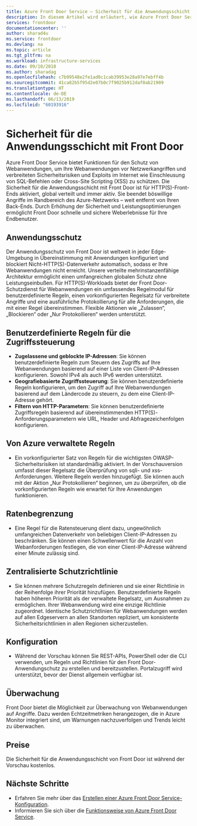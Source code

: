 ```yaml
---
title: Azure Front Door Service – Sicherheit für die Anwendungsschicht | Microsoft-Dokumentation
description: In diesem Artikel wird erläutert, wie Azure Front Door Service das Schützen und Sichern Ihrer Anwendungs-Back-Ends ermöglicht.
services: frontdoor
documentationcenter: ''
author: sharad4u
ms.service: frontdoor
ms.devlang: na
ms.topic: article
ms.tgt_pltfrm: na
ms.workload: infrastructure-services
ms.date: 09/10/2018
ms.author: sharadag
ms.openlocfilehash: c7b99548e2fe1ad0c1cab39953e28a97e7ebff4b
ms.sourcegitcommit: 41ca82b5f95d2e07b0c7f9025b912daf0ab21909
ms.translationtype: HT
ms.contentlocale: de-DE
ms.lasthandoff: 06/13/2019
ms.locfileid: "60193916"
---
```

# <a name="application-layer-security-with-front-door"></a>Sicherheit für die Anwendungsschicht mit Front Door
Azure Front Door Service bietet Funktionen für den Schutz von Webanwendungen, um Ihre Webanwendungen vor Netzwerkangriffen und verbreiteten Sicherheitsrisiken und Exploits im Internet wie Einschleusung von SQL-Befehlen oder Cross-Site Scripting (XSS) zu schützen. Die Sicherheit für die Anwendungsschicht mit Front Door ist für HTTP(S)-Front-Ends aktiviert, global verteilt und immer aktiv. Sie beendet böswillige Angriffe im Randbereich des Azure-Netzwerks – weit entfernt von Ihren Back-Ends. Durch Erhöhung der Sicherheit und Leistungsoptimierungen ermöglicht Front Door schnelle und sichere Weberlebnisse für Ihre Endbenutzer.

## <a name="application-protection"></a>Anwendungsschutz
Der Anwendungsschutz von Front Door ist weltweit in jeder Edge-Umgebung in Übereinstimmung mit Anwendungen konfiguriert und blockiert Nicht-HTTP(S)-Datenverkehr automatisch, sodass er Ihre Webanwendungen nicht erreicht. Unsere verteilte mehrinstanzenfähige Architektur ermöglicht einen umfangreichen globalen Schutz ohne Leistungseinbußen. Für HTTP(S)-Workloads bietet der Front Door-Schutzdienst für Webanwendungen ein umfassendes Regelmodul für benutzerdefinierte Regeln, einen vorkonfigurierten Regelsatz für verbreitete Angriffe und eine ausführliche Protokollierung für alle Anforderungen, die mit einer Regel übereinstimmen. Flexible Aktionen wie „Zulassen“, „Blockieren“ oder „Nur Protokollieren“ werden unterstützt.

## <a name="custom-access-control-rules"></a>Benutzerdefinierte Regeln für die Zugriffssteuerung
- **Zugelassene und geblockte IP-Adressen**: Sie können benutzerdefinierte Regeln zum Steuern des Zugriffs auf Ihre Webanwendungen basierend auf einer Liste von Client-IP-Adressen konfigurieren. Sowohl IPv4 als auch IPv6 werden unterstützt.
- **Geografiebasierte Zugriffssteuerung**: Sie können benutzerdefinierte Regeln konfigurieren, um den Zugriff auf Ihre Webanwendungen basierend auf dem Ländercode zu steuern, zu dem eine Client-IP-Adresse gehört.
- **Filtern von HTTP-Parametern**: Sie können benutzerdefinierte Zugriffsregeln basierend auf übereinstimmenden HTTP(S)-Anforderungsparametern wie URL, Header und Abfragezeichenfolgen konfigurieren.

## <a name="azure-managed-rules"></a>Von Azure verwaltete Regeln
- Ein vorkonfigurierter Satz von Regeln für die wichtigsten OWASP-Sicherheitsrisiken ist standardmäßig aktiviert. In der Vorschauversion umfasst dieser Regelsatz die Überprüfung von sqli- und xss-Anforderungen. Weitere Regeln werden hinzugefügt. Sie können auch mit der Aktion „Nur Protokollieren“ beginnen, um zu überprüfen, ob die vorkonfigurierten Regeln wie erwartet für Ihre Anwendungen funktionieren. 

## <a name="rate-limiting"></a>Ratenbegrenzung
- Eine Regel für die Ratensteuerung dient dazu, ungewöhnlich umfangreichen Datenverkehr von beliebigen Client-IP-Adressen zu beschränken.  Sie können einen Schwellenwert für die Anzahl von Webanforderungen festlegen, die von einer Client-IP-Adresse während einer Minute zulässig sind.

## <a name="centralized-protection-policy"></a>Zentralisierte Schutzrichtlinie
- Sie können mehrere Schutzregeln definieren und sie einer Richtlinie in der Reihenfolge ihrer Priorität hinzufügen. Benutzerdefinierte Regeln haben höheren Priorität als der verwaltete Regelsatz, um Ausnahmen zu ermöglichen. Ihrer Webanwendung wird eine einzige Richtlinie zugeordnet.  Identische Schutzrichtlinien für Webanwendungen werden auf allen Edgeservern an allen Standorten repliziert, um konsistente Sicherheitsrichtlinien in allen Regionen sicherzustellen.

## <a name="configuration"></a>Konfiguration
- Während der Vorschau können Sie REST-APIs, PowerShell oder die CLI verwenden, um Regeln und Richtlinien für den Front Door-Anwendungschutz zu erstellen und bereitzustellen. Portalzugriff wird unterstützt, bevor der Dienst allgemein verfügbar ist. 


## <a name="monitoring"></a>Überwachung
Front Door bietet die Möglichkeit zur Überwachung von Webanwendungen auf Angriffe. Dazu werden Echtzeitmetriken herangezogen, die in Azure Monitor integriert sind, um Warnungen nachzuverfolgen und Trends leicht zu überwachen.

## <a name="pricing"></a>Preise
Die Sicherheit für die Anwendungsschicht von Front Door ist während der Vorschau kostenlos.


## <a name="next-steps"></a>Nächste Schritte

- Erfahren Sie mehr über das [Erstellen einer Azure Front Door Service-Konfiguration](quickstart-create-front-door.md).
- Informieren Sie sich über die [Funktionsweise von Azure Front Door Service](front-door-routing-architecture.md).
